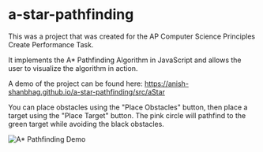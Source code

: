 # a-star-pathfinding
This was a project that was created for the AP Computer Science Principles Create Performance Task.

It implements the A* Pathfinding Algorithm in JavaScript and allows the user to visualize the algorithm in action.

A demo of the project can be found here:
https://anish-shanbhag.github.io/a-star-pathfinding/src/aStar

You can place obstacles using the "Place Obstacles" button, then place a target using the "Place Target" button. The pink circle will pathfind to the green target while avoiding the black obstacles.

![A* Pathfinding Demo](https://anish-shanbhag.github.io/a-star-pathfinding/demo.png)
